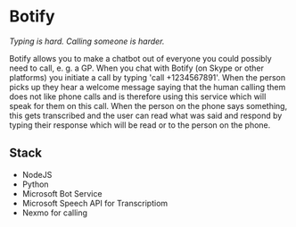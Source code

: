 # Botify

_Typing is hard. Calling someone is harder._

Botify allows you to make a chatbot out of everyone you could possibly need to call, e. g. a GP. When you chat with Botify (on Skype or other platforms) you initiate a call by typing 'call +1234567891'. When the person picks up they hear a welcome message saying that the human calling them does not like phone calls and is therefore using this service which will speak for them on this call. When the person on the phone says something, this gets transcribed and the user can read what was said and respond by typing their response which will be read or to the person on the phone.

## Stack
- NodeJS
- Python
- Microsoft Bot Service
- Microsoft Speech API for Transcriptiom
- Nexmo for calling
